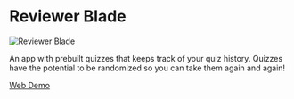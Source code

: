 # Reviewer Blade

![Reviewer Blade](https://vhcblade.com/assets/assets/img/apps/reviewer.png)

An app with prebuilt quizzes that keeps track of your quiz history. Quizzes have the potential to be randomized so you can take them again and again!

[Web Demo](https://reviewerblade.com)